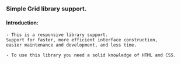 ### Simple Grid library support.

#### Introduction:
```
- This is a responsive library support. 
Support for faster, more efficient interface construction, 
easier maintenance and development, and less time.

- To use this library you need a solid knowledge of HTML and CSS.
```
